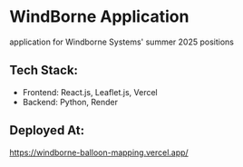 # WindBorne Application

application for Windborne Systems' summer 2025 positions

## Tech Stack:

- Frontend: React.js, Leaflet.js, Vercel
- Backend: Python, Render

## Deployed At:

https://windborne-balloon-mapping.vercel.app/
